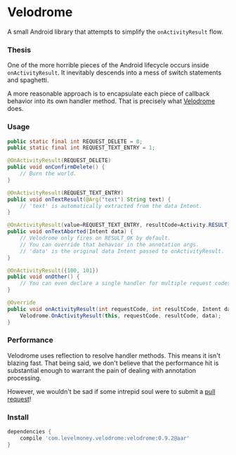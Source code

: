 # Velodrome
A small Android library that attempts to simplify the `onActivityResult` flow.

### Thesis
One of the more horrible pieces of the Android lifecycle occurs inside `onActivityResult`. It inevitably descends into a mess of switch statements and spaghetti.

A more reasonable approach is to encapsulate each piece of callback behavior into its own handler method. That is precisely what [Velodrome](http://en.wikipedia.org/wiki/Velodrome) does.

### Usage

```java
public static final int REQUEST_DELETE = 0;
public static final int REQUEST_TEXT_ENTRY = 1;

@OnActivityResult(REQUEST_DELETE)
public void onConfirmDelete() {
	// Burn the world.
}

@OnActivityResult(REQUEST_TEXT_ENTRY)
public void onTextResult(@Arg("text") String text) {
	// 'text' is automatically extracted from the data Intent.
}

@OnActivityResult(value=REQUEST_TEXT_ENTRY, resultCode=Activity.RESULT_CANCELED)
public void onTextAborted(Intent data) {
	// Velodrome only fires on RESULT_OK by default. 
	// You can override that behavior in the annotation args. 
	// 'data' is the original data Intent passed to onActivityResult.
}

@OnActivityResult({100, 101})
public void onOther() {
    // You can even declare a single handler for multiple request codes, if that's your thing.
}

@Override
public void onActivityResult(int requestCode, int resultCode, Intent data) {
    Velodrome.OnActivityResult(this, requestCode, resultCode, data);
}
```

### Performance
Velodrome uses reflection to resolve handler methods. This means it isn't blazing fast.
That being said, we don't believe that the performance hit is substantial enough to warrant
the pain of dealing with annotation processing.

However, we wouldn't be sad if some intrepid soul were to submit a [pull request](https://github.com/Levelmoney/velodrome/pulls)!

### Install
```gradle
dependencies {
    compile 'com.levelmoney.velodrome:velodrome:0.9.2@aar'
}
```
